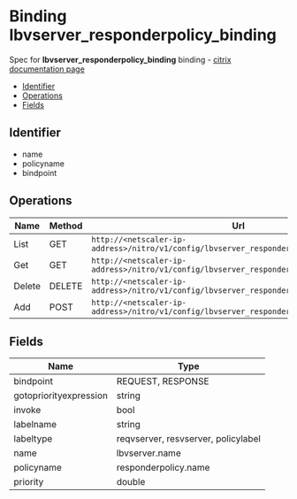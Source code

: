 # Binding lbvserver_responderpolicy_binding

Spec for **lbvserver_responderpolicy_binding** binding - [citrix documentation page](https://developer-docs.citrix.com/projects/netscaler-nitro-api/en/12.0/configuration//lbvserver_responderpolicy_binding/lbvserver_responderpolicy_binding/)

- [Identifier](#identifier)
- [Operations](#operations)
- [Fields](#fields)

## Identifier

- name
- policyname
- bindpoint

## Operations

| Name | Method | Url |
|----|----|----|
| List | GET | `http://<netscaler-ip-address>/nitro/v1/config/lbvserver_responderpolicy_binding` |
| Get | GET | `http://<netscaler-ip-address>/nitro/v1/config/lbvserver_responderpolicy_binding/<name>` |
| Delete | DELETE | `http://<netscaler-ip-address>/nitro/v1/config/lbvserver_responderpolicy_binding/<name>` |
| Add | POST | `http://<netscaler-ip-address>/nitro/v1/config/lbvserver_responderpolicy_binding` |

## Fields

| Name | Type |
|----|----|
| bindpoint | REQUEST, RESPONSE |
| gotopriorityexpression | string |
| invoke | bool |
| labelname | string |
| labeltype | reqvserver, resvserver, policylabel |
| name | lbvserver.name |
| policyname | responderpolicy.name |
| priority | double |

